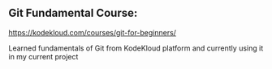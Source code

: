 Git Fundamental Course:
-----------------------

https://kodekloud.com/courses/git-for-beginners/

Learned fundamentals of Git from KodeKloud platform and currently using it in my current project
